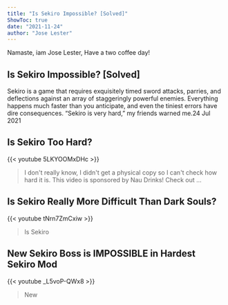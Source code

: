 ```yaml
---
title: "Is Sekiro Impossible? [Solved]"
ShowToc: true 
date: "2021-11-24"
author: "Jose Lester" 
---
```


Namaste, iam Jose Lester, Have a two coffee day!
## Is Sekiro Impossible? [Solved]
 Sekiro is a game that requires exquisitely timed sword attacks, parries, and deflections against an array of staggeringly powerful enemies. Everything happens much faster than you anticipate, and even the tiniest errors have dire consequences. “Sekiro is very hard,” my friends warned me.24 Jul 2021

## Is Sekiro Too Hard?
{{< youtube 5LKYOOMxDHc >}}
>I don't really know, I didn't get a physical copy so I can't check how hard it is. This video is sponsored by Nau Drinks! Check out ...

## Is Sekiro Really More Difficult Than Dark Souls?
{{< youtube tNrn7ZmCxiw >}}
>Is Sekiro

## New Sekiro Boss is IMPOSSIBLE in Hardest Sekiro Mod
{{< youtube _L5voP-QWx8 >}}
>New 

